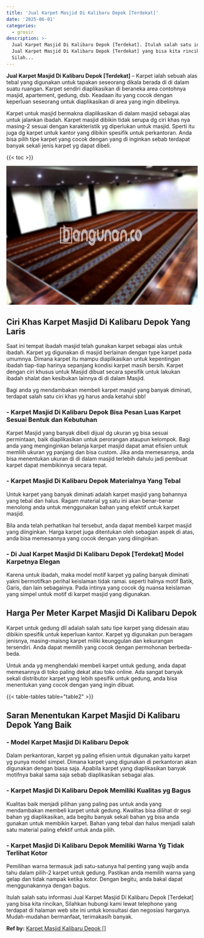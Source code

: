 ```yaml
---
title: 'Jual Karpet Masjid Di Kalibaru Depok [Terdekat]'
date: '2025-06-01'
categories:
  - grosir
description: >-
  Jual Karpet Masjid Di Kalibaru Depok [Terdekat]. Itulah salah satu informasi
  Jual Karpet Masjid Di Kalibaru Depok [Terdekat] yang bisa kita rincikan,
  Silah...
---
```


**Jual Karpet Masjid Di Kalibaru Depok \[Terdekat\]** – Karpet ialah sebuah alas tebal yang digunakan untuk tapakan seseorang dikala berada di di dalam suatu ruangan. Karpet sendiri diaplikasikan di beraneka area contohnya masjid, apartement, gedung, dsb. Keadaan itu yang cocok dengan keperluan seseorang untuk diaplikasikan di area yang ingin dibelinya.

Karpet untuk masjid bermakna diaplikasikan di dalam masjid sebagai alas untuk jalankan ibadah. Karpet masjid dibikin tidak serupa dg ciri khas nya masing-2 sesuai dengan karakteristik yg diperlukan untuk masjid. Sperti itu juga dg karpet untuk kantor yang dibikin spesifik untuk perkantoran. Anda bisa pilih tipe karpet yang cocok dengan yang di inginkan sebab terdapat banyak sekali jenis karpet yg dapat dibeli.

{{< toc >}}

![Jual Karpet Masjid Di Kalibaru Depok [Terdekat]](/images/grosir-karpet-murah-71.png)

## Ciri Khas Karpet Masjid Di Kalibaru Depok Yang Laris

Saat ini tempat ibadah masjid telah gunakan karpet sebagai alas untuk ibadah. Karpet yg digunakan di masjid berlainan dengan type karpet pada umumnya. Dimana karpet itu mampu diaplikasikan untuk kepentingan ibadah tiap-tiap harinya sepanjang kondisi karpet masih bersih. Karpet dengan ciri khusus untuk Masjid dibuat secara spesifik untuk lakukan ibadah shalat dan kesibukan lainnya di di dalam Masjid.

Bagi anda yg mendambakan membeli karpet masjid yang banyak diminati, terdapat salah satu ciri khas yg harus anda ketahui sbb!

### \- Karpet Masjid Di Kalibaru Depok Bisa Pesan Luas Karpet Sesuai Bentuk dan Kebutuhan

Karpet Masjid yang banyak dibeli dijual dg ukuran yg bisa sesuai permintaan, baik diaplikasikan untuk perorangan ataupun kelompok. Bagi anda yang menginginkan belanja karpet masjid dapat amat efisien untuk memliih ukuran yg panjang dan bisa custom. Jika anda memesannya, anda bisa menentukan ukuran di di dalam masjid terlebih dahulu jadi pembuat karpet dapat membikinnya secara tepat.

### \- Karpet Masjid Di Kalibaru Depok Materialnya Yang Tebal

Untuk karpet yang banyak diminati adalah karpet masjid yang bahannya yang tebal dan halus. Ragam material yg satu ini akan benar-benar menolong anda untuk menggunakan bahan yang efektif untuk karpet masjid.

Bila anda telah perhatikan hal tersebut, anda dapat membeli karpet masjid yang diinginkan. Harga karpet juga ditentukan oleh sebagian aspek di atas, anda bisa memesannya yang cocok dengan yang diinginkan.

### \- Di Jual Karpet Masjid Di Kalibaru Depok \[Terdekat\] Model Karpetnya Elegan

Karena untuk ibadah, maka model motif karpet yg paling banyak diminati yakni bermotifkan perihal keislaman tidak ramai. seperti halnya motif Batik, Garis, dan lain sebagainya. Pada intinya yang cocok dg nuansa keislaman yang simpel untuk motif di karpet masjid yang digunakan.

## Harga Per Meter Karpet Masjid Di Kalibaru Depok

Karpet untuk gedung dll adalah salah satu tipe karpet yang didesain atau dibikin spesifik untuk keperluan kantor. Karpet yg digunakan pun beragam jenisnya, masing-maisng karpet miliki keunggulan dan kekurangan tersendiri. Anda dapat memilih yang cocok dengan permohonan berbeda-beda.

Untuk anda yg menghendaki membeli karpet untuk gedung, anda dapat memesannya di toko paling dekat atau toko online. Ada sangat banyak sekali distributor karpet yang lebih spesifik untuk gedung, anda bisa menentukan yang cocok dengan yang ingin dibuat.

{{< table-tables table="table2" >}}

## Saran Menentukan Karpet Masjid Di Kalibaru Depok Yang Baik

### \- Model Karpet Masjid Di Kalibaru Depok

Dalam perkantoran, karpet yg paling efisien untuk digunakan yaitu karpet yg punya model simpel. Dimana karpet yang digunakan di perkantoran akan digunakan dengan biasa saja. Apabila karpet yang diaplikasikan banyak motifnya bakal sama saja sebab diaplikasikan sebagai alas.

### \- Karpet Masjid Di Kalibaru Depok Memiliki Kualitas yg Bagus

Kualitas baik menjadi pilihan yang paling pas untuk anda yang mendambakan membeli karpet untuk gedung. Kwalitas bisa dilihat dr segi bahan yg diaplikasikan, ada begitu banyak sekali bahan yg bisa anda gunakan untuk membikin karpet. Bahan yang tebal dan halus menjadi salah satu material paling efektif untuk anda pilih.

### \- Karpet Masjid Di Kalibaru Depok Memiliki Warna Yg Tidak Terlihat Kotor

Pemilihan warna termasuk jadi satu-satunya hal penting yang wajib anda tahu dalam pilih-2 karpet untuk gedung. Pastikan anda memilih warna yang gelap dan tidak nampak ketika kotor. Dengan begitu, anda bakal dapat menggunakannya dengan bagus.

Itulah salah satu informasi Jual Karpet Masjid Di Kalibaru Depok \[Terdekat\] yang bisa kita rincikan, Silahkan hubungi kami lewat telephone yang terdapat di halaman web site ini untuk konsultasi dan negosiasi harganya. Mudah-mudahan bermanfaat, terimakasih banyak.

**Ref by:**  [Karpet Masjid Kalibaru Depok []](https://id.wikipedia.org/wiki/Karpet)
